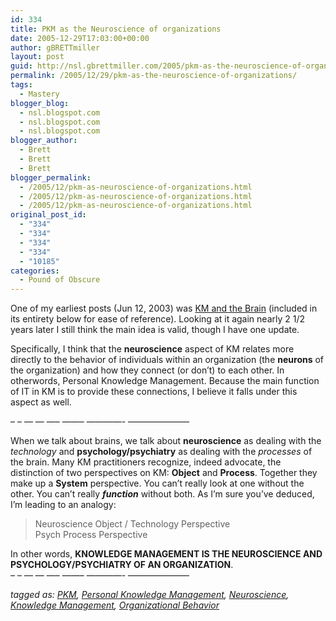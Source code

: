 ```yaml
---
id: 334
title: PKM as the Neuroscience of organizations
date: 2005-12-29T17:03:00+00:00
author: gBRETTmiller
layout: post
guid: http://nsl.gbrettmiller.com/2005/pkm-as-the-neuroscience-of-organizations
permalink: /2005/12/29/pkm-as-the-neuroscience-of-organizations/
tags:
  - Mastery
blogger_blog:
  - nsl.blogspot.com
  - nsl.blogspot.com
  - nsl.blogspot.com
blogger_author:
  - Brett
  - Brett
  - Brett
blogger_permalink:
  - /2005/12/pkm-as-neuroscience-of-organizations.html
  - /2005/12/pkm-as-neuroscience-of-organizations.html
  - /2005/12/pkm-as-neuroscience-of-organizations.html
original_post_id:
  - "334"
  - "334"
  - "334"
  - "334"
  - "10185"
categories:
  - Pound of Obscure
---
```

One of my earliest posts (Jun 12, 2003) was [KM and the Brain](http://nsl.blogspot.com/2003/06/km-and-brain.html "NSL - KM and the Brain") (included in its entirety below for ease of reference). Looking at it again nearly 2 1/2 years later I still think the main idea is valid, though I have one update.

Specifically, I think that the **neuroscience** aspect of KM relates more directly to the behavior of individuals within an organization (the **neurons** of the organization) and how they connect (or don&#8217;t) to each other. In otherwords, Personal Knowledge Management. Because the main function of IT in KM is to provide these connections, I believe it falls under this aspect as well.

&#8211; &#8211; &#8212; &#8212; &#8212;&#8211; &#8212;&#8212;&#8211; &#8212;&#8212;&#8212;&#8212;- &#8212;&#8212;&#8212;&#8212;&#8212;&#8212;&#8212;

When we talk about brains, we talk about **neuroscience** as dealing with the _technology_ and **psychology/psychiatry** as dealing with the _processes_ of the brain. Many KM practitioners recognize, indeed advocate, the distinction of two perspectives on KM: **Object** and **Process**. Together they make up a **System** perspective. You can&#8217;t really look at one without the other. You can&#8217;t really **_function_** without both. As I&#8217;m sure you&#8217;ve deduced, I&#8217;m leading to an analogy:

> Neuroscience Object / Technology Perspective  
> Psych Process Perspective

In other words, **KNOWLEDGE MANAGEMENT IS THE NEUROSCIENCE AND PSYCHOLOGY/PSYCHIATRY OF AN ORGANIZATION**.  
&#8211; &#8211; &#8212; &#8212; &#8212;&#8211; &#8212;&#8212;&#8211; &#8212;&#8212;&#8212;&#8212;- &#8212;&#8212;&#8212;&#8212;&#8212;&#8212;&#8212;

_tagged as: <a href="http://technorati.com/tag/PKM" rel="tag">PKM</a>, <a href="http://technorati.com/tag/Personal+Knowledge+Management" rel="tag">Personal Knowledge Management</a>, <a href="http://technorati.com/tag/Neuroscience" rel="tag">Neuroscience</a>, <a href="http://technorati.com/tag/Knowledge+Management" rel="tag">Knowledge Management</a>, <a href="http://technorati.com/tag/Organizational+Behavior" rel="tag">Organizational Behavior</a>_